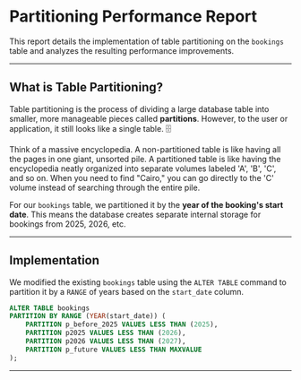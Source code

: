 # Partitioning Performance Report

This report details the implementation of table partitioning on the `bookings` table and analyzes the resulting performance improvements.

---

## What is Table Partitioning?

Table partitioning is the process of dividing a large database table into smaller, more manageable pieces called **partitions**. However, to the user or application, it still looks like a single table. 🗄️

Think of a massive encyclopedia. A non-partitioned table is like having all the pages in one giant, unsorted pile. A partitioned table is like having the encyclopedia neatly organized into separate volumes labeled 'A', 'B', 'C', and so on. When you need to find "Cairo," you can go directly to the 'C' volume instead of searching through the entire pile.

For our `bookings` table, we partitioned it by the **year of the booking's start date**. This means the database creates separate internal storage for bookings from 2025, 2026, etc.

---

## Implementation

We modified the existing `bookings` table using the `ALTER TABLE` command to partition it by a `RANGE` of years based on the `start_date` column.

```sql
ALTER TABLE bookings
PARTITION BY RANGE (YEAR(start_date)) (
    PARTITION p_before_2025 VALUES LESS THAN (2025),
    PARTITION p2025 VALUES LESS THAN (2026),
    PARTITION p2026 VALUES LESS THAN (2027),
    PARTITION p_future VALUES LESS THAN MAXVALUE
);
```
---
